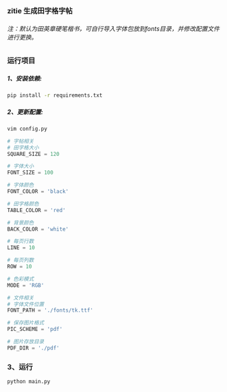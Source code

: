 ### zitie 生成田字格字帖

###### 注：默认为田英章硬笔楷书，可自行导入字体包放到fonts目录，并修改配置文件进行更换。

### 运行项目

##### 1、安装依赖:

```bash
pip install -r requirements.txt
```

##### 2、更新配置:

```bash
vim config.py
```

```python
# 字帖相关
# 田字格大小
SQUARE_SIZE = 120

# 字体大小
FONT_SIZE = 100

# 字体颜色
FONT_COLOR = 'black'

# 田字格颜色
TABLE_COLOR = 'red'

# 背景颜色
BACK_COLOR = 'white'

# 每页行数
LINE = 10

# 每页列数
ROW = 10

# 色彩模式
MODE = 'RGB'

# 文件相关
# 字体文件位置
FONT_PATH = './fonts/tk.ttf'

# 保存图片格式
PIC_SCHEME = 'pdf'

# 图片存放目录
PDF_DIR = './pdf'

```

### 3、运行

```bash
python main.py
```